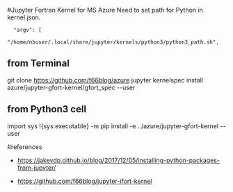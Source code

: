#Jupyter Fortran Kernel for MS Azure
Need to set path for Python in kernel.json.

```
  "argv": [
      "/home/nbuser/.local/share/jupyter/kernels/python3/python3_path.sh",
```


## from Terminal
git clone https://github.com/f66blog/azure
jupyter kernelspec install azure/jupyter-gfort-kernel/gfort_spec --user

## from Python3 cell
import sys
!{sys.executable} -m pip install  -e ../azure/jupyter-gfort-kernel --user


#references
- https://jakevdp.github.io/blog/2017/12/05/installing-python-packages-from-jupyter/

- https://github.com/f66blog/jupyter-ifort-kernel
